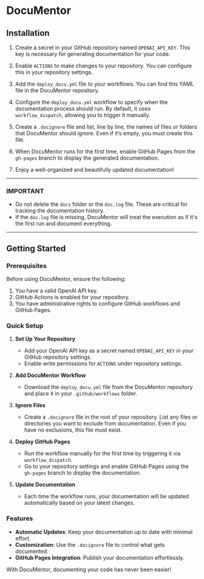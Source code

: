 # DocuMentor

## Installation

1. Create a secret in your GitHub repository named `OPENAI_API_KEY`. This key is necessary for generating documentation for your code.

2. Enable `ACTIONS` to make changes to your repository. You can configure this in your repository settings.

3. Add the `deploy_docu.yml` file to your workflows. You can find this YAML file in the DocuMentor repository.

4. Configure the `deploy_docu.yml` workflow to specify when the documentation process should run. By default, it uses `workflow_dispatch`, allowing you to trigger it manually.

5. Create a `.docignore` file and list, line by line, the names of files or folders that DocuMentor should ignore. Even if it’s empty, you must create this file.

6. When DocuMentor runs for the first time, enable GitHub Pages from the `gh-pages` branch to display the generated documentation.

7. Enjoy a well-organized and beautifully updated documentation!

---

### **IMPORTANT**
- Do not delete the `docs` folder or the `doc.log` file. These are critical for tracking the documentation history.
- If the `doc.log` file is missing, DocuMentor will treat the execution as if it's the first run and document everything.

---

## Getting Started

### Prerequisites

Before using DocuMentor, ensure the following:

1. You have a valid OpenAI API key.
2. GitHub Actions is enabled for your repository.
3. You have administrative rights to configure GitHub workflows and GitHub Pages.

### Quick Setup

1. **Set Up Your Repository**  
   - Add your OpenAI API key as a secret named `OPENAI_API_KEY` in your GitHub repository settings.  
   - Enable write permissions for `ACTIONS` under repository settings.

2. **Add DocuMentor Workflow**  
   - Download the `deploy_docu.yml` file from the DocuMentor repository and place it in your `.github/workflows` folder.

3. **Ignore Files**  
   - Create a `.docignore` file in the root of your repository. List any files or directories you want to exclude from documentation. Even if you have no exclusions, this file must exist.

4. **Deploy GitHub Pages**  
   - Run the workflow manually for the first time by triggering it via `workflow_dispatch`.
   - Go to your repository settings and enable GitHub Pages using the `gh-pages` branch to display the documentation.

5. **Update Documentation**  
   - Each time the workflow runs, your documentation will be updated automatically based on your latest changes.

### Features

- **Automatic Updates**: Keep your documentation up to date with minimal effort.
- **Customization**: Use the `.docignore` file to control what gets documented.
- **GitHub Pages Integration**: Publish your documentation effortlessly.

With DocuMentor, documenting your code has never been easier!
